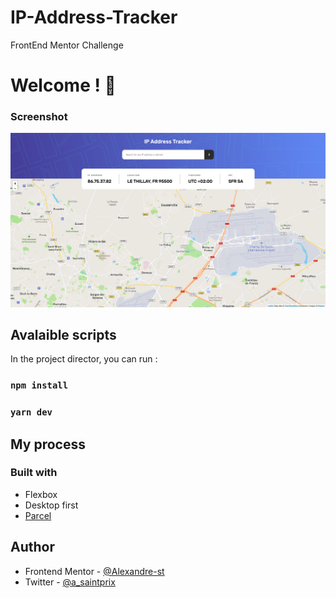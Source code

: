 # IP-Address-Tracker

FrontEnd Mentor Challenge

# Welcome ! 👋

### Screenshot

![](./images/IP-Address-Tracker.png)

## Avalaible scripts

In the project director, you can run :

### `npm install`

### `yarn dev`

## My process

### Built with

- Flexbox
- Desktop first
- [Parcel](https://parceljs.org/)

## Author

- Frontend Mentor - [@Alexandre-st](https://www.frontendmentor.io/profile/Alexandre-st)
- Twitter - [@a_saintprix](https://twitter.com/a_saintprix)
